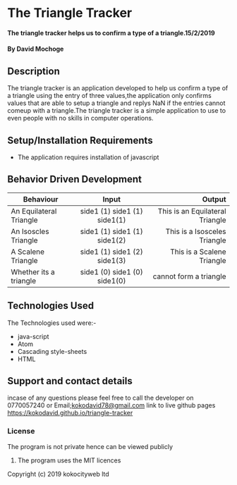 
# The Triangle Tracker
#### The triangle tracker helps us to confirm a type of a triangle.15/2/2019
#### By David Mochoge
## Description
The triangle tracker is an application developed to help us confirm a type of a triangle using the entry of three values,the application only confirms values that are able to setup a  triangle and replys NaN if the entries cannot comeup with a triangle.The triangle tracker is a simple application to use to even people with no skills in computer operations.
## Setup/Installation Requirements
* The application requires installation of javascript
## Behavior Driven Development
| Behaviour                          | Input                        | Output                          |
| ---------------------------------  | :---------------------------:| -------------------------------:|
| An Equilateral Triangle            | side1 (1) side1 (1) side1(1) | This is an Equilateral Triangle |
| An Isoscles   Triangle             | side1 (1) side1 (1) side1(2) |  This is a Isosceles Triangle   |
| A Scalene Triangle                 | side1 (1) side1 (2) side1(3) |  This is a Scalene Triangle     |
| Whether its a triangle             | side1 (0) side1 (0) side1(0) |  cannot form a triangle         |
## Technologies Used
The Technologies used were:-
<ul>
   <li>java-script</li>
  <li>Atom</li>
  <li>Cascading style-sheets</li>
 <li>HTML</li>
 </ul>

## Support and contact details
incase of any questions please feel free to call the developer on 0770057240 or Email;kokodavid78@gmail.com
link to live github pages https://kokodavid.github.io/triangle-tracker
### License
 The program is not private hence can be viewed publicly
 <ol>
 <li> The program uses the MIT licences</li>
 </ol>
Copyright (c) 2019 kokocityweb ltd
